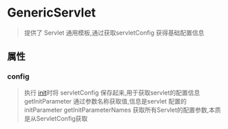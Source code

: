 # GenericServlet
> 提供了 Servlet 通用模板,通过获取servletConfig 获得基础配置信息 
## 属性
### config
> 执行 [init](#init)时将 servletConfig 保存起来,用于获取servlet的配置信息
getInitParameter
> 通过参数名称获取值,信息是servlet 配置的 initParameter
getInitParameterNames
> 获取所有Servlet的配置参数,本质是从ServletConfig获取